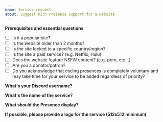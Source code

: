 ```yaml
---
name: Service request
about: Suggest Rich Presence support for a website
---
```


**Prerequisites and essential questions** <!--- Required, please answer the following questions as honestly as possible by changing the "[ ]" to "[x]" or by marking it after creating the issue (easier), not checking a question counts as "No". -->

- [ ] Is it a popular site?
- [ ] Is the website older than 2 months? <!--- It is necessary for the website to be older than 2 months. -->
- [ ] Is the site locked to a specific country/region?
- [ ] Is the site a paid service? (e.g. Netflix, Hulu)
- [ ] Does the website feature NSFW content? (e.g. porn, etc...)
- [ ] Are you a donator/patron?
- [ ] Do you acknowledge that coding presences is completely voluntary and may take time for your service to be added regardless of priority?

**What's your Discord username?** <!--- Optional, unless you are a donator/patron. Ex. Clyde#0000 -->

**What's the name of the service?** <!--- Required, Ex. www.youtube.com | YouTube -->

**What should the Presence display?** <!--- Required, make sure to be as clear as possible on what should be added. -->

**If possible, please provide a logo for the service (512x512 minimum)** <!--- Optional, it is recommended to upload the image here instead of using a 3rd-party host. -->
